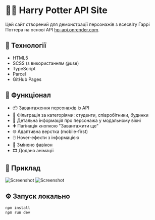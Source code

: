 # 🧙‍♂️ Harry Potter API Site

Цей сайт створений для демонстрації персонажів з всесвіту Гаррі Поттера на основі API [hp-api.onrender.com](https://hp-api.onrender.com/).

## 🔧 Технології

- HTML5
- SCSS (з використанням @use)
- TypeScript
- Parcel
- GitHub Pages

## 🚀 Функціонал

- 📦 Завантаження персонажів із API
- 📂 Фільтрація за категоріями: студенти, співробітники, будинки
- 📃 Детальна інформація про персонажа у модальному вікні
- ➕ Пагінація кнопкою "Завантажити ще"
- 🌐 Адаптивна верстка (mobile-first)
- 🖱️ Hover-ефекти з інформацією
- 🌟 Змінено фавікон
- 🎞️ Додано анімації

## 📸 Приклад

![Screenshot](./src/images/preview1.jpg)
![Screenshot](./src/images/preview2.jpg)

## ⚙️ Запуск локально

```bash
npm install
npm run dev
